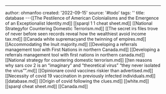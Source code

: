 ---
author: ohmanfoo
created: '2022-09-15'
source: '#todo'
tags: ''
title: database
---[[The Pestilence of American Colonialisms and the Emergence of an Exceptionalist Identity.md]]
[[sparql 1 1 cheat sheet.md]]
[[National Strategyfor Countering Domestic Terrorism.md]]
[[The secret irs files trove of never before seen records reveal how the wealthiest avoid income tax.md]]
[[Canada white supremacyand the twinning of empires.md]]
[[Accommodating the Inuit majority.md]]
[[Developing a referrals management tool with First Nations in northern Canada.md]]
[[Developing a referrals management tool with first nations in northern canada.md]]
[[National strategy for countering domestic terrorism.md]]
[[ten reasons why sars cov 2 is an “imaginary” and “theoretical virus”  “they never isolated the virus””.md]]
[[Opinionare covid vaccines riskier than advertised.md]]
[[Necessity of covid 19 vaccination in previously infected individuals.md]]
[[database.md]]
[[Origin of covid following the clues.md]]
[[white.md]]
[[sparql cheat sheet.md]]
[[Canada.md]]
